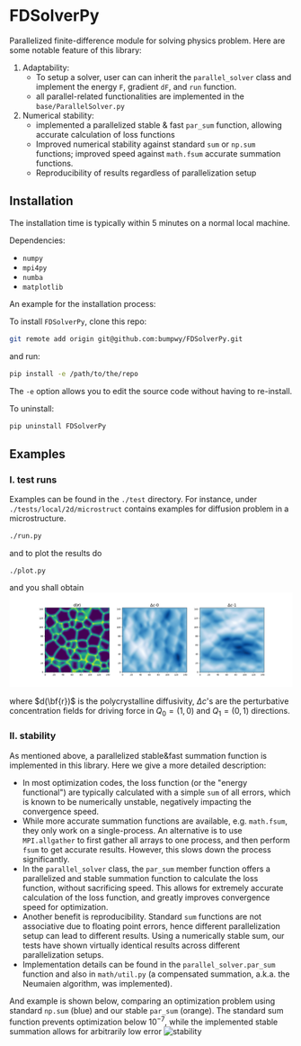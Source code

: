 # FDSolverPy

Parallelized finite-difference module for solving physics problem. Here are some notable feature of this library:
1. Adaptability:
   - To setup a solver, user can can inherit the `parallel_solver` class and implement the energy `F`, gradient `dF`, and `run` function.
   - all parallel-related functionalities are implemented in the `base/ParallelSolver.py`
3. Numerical stability:
   - implemented a parallelized stable & fast `par_sum` function, allowing accurate calculation of loss functions
   - Improved numerical stability against standard `sum` or `np.sum` functions; improved speed against `math.fsum` accurate summation functions.
   - Reproducibility of results regardless of parallelization setup


## Installation

The installation time is typically within 5 minutes on a normal local machine.

Dependencies:
- `numpy`
- `mpi4py`
- `numba`
- `matplotlib`

An example for the installation process:

To install `FDSolverPy`, clone this repo:
```bash
git remote add origin git@github.com:bumpwy/FDSolverPy.git
```
and run:
```bash
pip install -e /path/to/the/repo
```

The `-e` option allows you to edit the source code without having to re-install.

To uninstall:
```bash
pip uninstall FDSolverPy
```

## Examples
### I. test runs
Examples can be found in the `./test` directory. 
For instance, under `./tests/local/2d/microstruct` contains examples for diffusion problem in a microstructure.
```bash
./run.py
```
and to plot the results do
```
./plot.py
```
and you shall obtain
![alt text](./tests/local/2d/microstruct/results.png)

where $d(\bf{r})$ is the polycrystalline diffusivity, $\Delta c$'s are the perturbative concentration fields for 
driving force in $Q_0 = (1,0)$ and $Q_1 = (0,1)$ directions.

### II. stability
As mentioned above, a parallelized stable&fast summation function is implemented in this library. Here we give a more detailed description:
   - In most optimization codes, the loss function (or the "energy functional") are typically calculated with a simple `sum` of all errors, which is known to be numerically unstable, negatively impacting the convergence speed.
   - While more accurate summation functions are available, e.g. `math.fsum`, they only work on a single-process. An alternative is to use `MPI.allgather` to first gather all arrays to one process, and then perform `fsum` to get accurate results. However, this slows down the process significantly.
   - In the `parallel_solver` class, the `par_sum` member function offers a parallelized and stable summation function to calculate the loss function, without sacrificing speed. This allows for extremely accurate calculation of the loss function, and greatly improves convergence speed for optimization.
   - Another benefit is reproducibility. Standard `sum` functions are not associative due to floating point errors, hence different parallelization setup can lead to different results. Using a numerically stable sum, our tests have shown virtually identical results across different parallelization setups.
   - Implementation details can be found in the `parallel_solver.par_sum` function and also in `math/util.py` (a compensated summation, a.k.a. the Neumaien algorithm, was implemented).

And example is shown below, comparing an optimization problem using standard `np.sum` (blue) and our stable `par_sum` (orange). The standard sum function prevents optimization below $10^{-7}$, while the implemented stable summation allows for arbitrarily low error
![stability](https://github.com/user-attachments/assets/f0232b5e-e857-4611-b898-5aa05b2fc88c)


